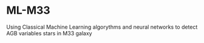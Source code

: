 # ML-M33
Using Classical Machine Learning algorythms and neural networks to detect AGB variables stars in M33 galaxy
